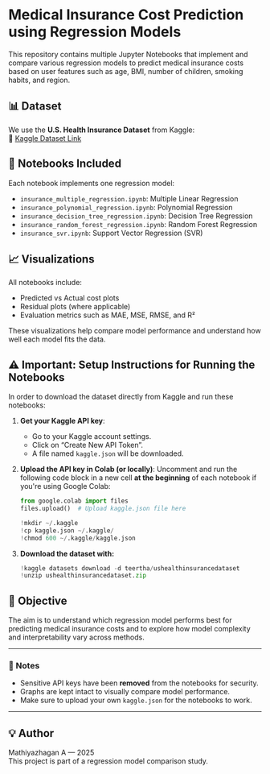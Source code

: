# Medical Insurance Cost Prediction using Regression Models

This repository contains multiple Jupyter Notebooks that implement and compare various regression models to predict medical insurance costs based on user features such as age, BMI, number of children, smoking habits, and region.

## 📊 Dataset

We use the **U.S. Health Insurance Dataset** from Kaggle:  
🔗 [Kaggle Dataset Link](https://www.kaggle.com/datasets/teertha/ushealthinsurancedataset)

## 📁 Notebooks Included

Each notebook implements one regression model:

- `insurance_multiple_regression.ipynb`: Multiple Linear Regression
- `insurance_polynomial_regression.ipynb`: Polynomial Regression
- `insurance_decision_tree_regression.ipynb`: Decision Tree Regression
- `insurance_random_forest_regression.ipynb`: Random Forest Regression
- `insurance_svr.ipynb`: Support Vector Regression (SVR)

## 📈 Visualizations

All notebooks include:
- Predicted vs Actual cost plots
- Residual plots (where applicable)
- Evaluation metrics such as MAE, MSE, RMSE, and R²

These visualizations help compare model performance and understand how well each model fits the data.

## ⚠️ Important: Setup Instructions for Running the Notebooks

In order to download the dataset directly from Kaggle and run these notebooks:

1. **Get your Kaggle API key**:
   - Go to your Kaggle account settings.
   - Click on “Create New API Token”.
   - A file named `kaggle.json` will be downloaded.

2. **Upload the API key in Colab (or locally)**:
   Uncomment and run the following code block in a new cell **at the beginning** of each notebook if you're using Google Colab:

   ```python
   from google.colab import files
   files.upload()  # Upload kaggle.json file here

   !mkdir ~/.kaggle
   !cp kaggle.json ~/.kaggle/
   !chmod 600 ~/.kaggle/kaggle.json
   ```

3. **Download the dataset with:**
   ```python
   !kaggle datasets download -d teertha/ushealthinsurancedataset
   !unzip ushealthinsurancedataset.zip
   ```

## 🧠 Objective

The aim is to understand which regression model performs best for predicting medical insurance costs and to explore how model complexity and interpretability vary across methods.

---

### 📌 Notes

- Sensitive API keys have been **removed** from the notebooks for security.
- Graphs are kept intact to visually compare model performance.
- Make sure to upload your own `kaggle.json` for the notebooks to work.

---

## 💡 Author

Mathiyazhagan A — 2025  
This project is part of a regression model comparison study.
